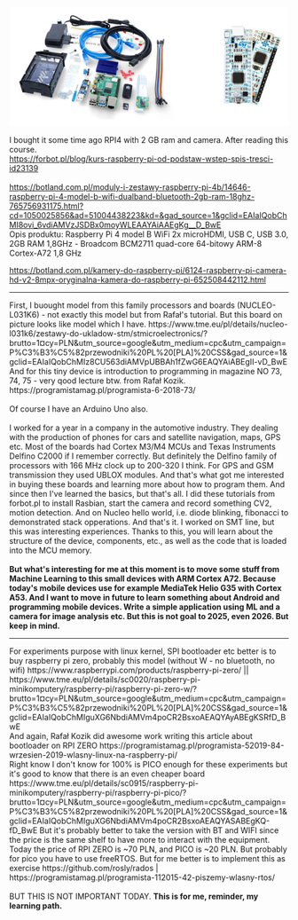 ![dump](https://raw.githubusercontent.com/KarolDuracz/scratchpad/refs/heads/main/Embedding_RPI4_/rpi%204%20and%20nucleo.png)

I bought it some time ago RPI4 with 2 GB ram and camera. After reading this course. <br />
https://forbot.pl/blog/kurs-raspberry-pi-od-podstaw-wstep-spis-tresci-id23139
 <br /> <br />
https://botland.com.pl/moduly-i-zestawy-raspberry-pi-4b/14646-raspberry-pi-4-model-b-wifi-dualband-bluetooth-2gb-ram-18ghz-765756931175.html?cd=1050025856&ad=51004438223&kd=&gad_source=1&gclid=EAIaIQobChMI8ovi_6vdiAMVzJSDBx0moyWLEAAYAiAAEgKg__D_BwE <br />
Opis produktu: Raspberry Pi 4 model B WiFi 2x microHDMI, USB C, USB 3.0, 2GB RAM 1,8GHz - Broadcom BCM2711 quad-core 64-bitowy ARM-8 Cortex-A72 1,8 GHz <br />

https://botland.com.pl/kamery-do-raspberry-pi/6124-raspberry-pi-camera-hd-v2-8mpx-oryginalna-kamera-do-raspberry-pi-652508442112.html <br />
<hr>
First, I buought model from this family processors and boards (NUCLEO-L031K6) - not exactly this model but from Rafał's tutorial. But this board on picture looks like model which I have.
https://www.tme.eu/pl/details/nucleo-l031k6/zestawy-do-ukladow-stm/stmicroelectronics/?brutto=1&currency=PLN&utm_source=google&utm_medium=cpc&utm_campaign=P%C3%B3%C5%82przewodniki%20PL%20[PLA]%20CSS&gad_source=1&gclid=EAIaIQobChMIz8CU563diAMVpUBBAh1fZwG6EAQYAiABEgII-vD_BwE <br />
And for this tiny device is introduction to programming in magazine NO 73, 74, 75 - very qood lecture btw. from Rafał Kozik.<br />
https://programistamag.pl/programista-6-2018-73/  <br />
<br />
Of course I have an Arduino Uno also.<br />
<br />
I worked for a year in a company in the automotive industry. They dealing with the production of phones for cars and satellite navigation, maps, GPS etc. Most of the boards had Cortex M3/M4 MCUs and Texas Instruments Delfino C2000 if I remember correctly. 
But definitely the Delfino family of processors with 166 MHz clock up to 200-320 I think. For GPS and GSM transmission they used UBLOX modules. And that's what got me interested in buying these boards and learning more about how to program them. And since then I've learned the basics, but that's all. I did these tutorials 
from forbot.pl to install Rasbian, start the camera and record something CV2, motion detection. And on Nucleo hello world, i.e. diode blinking, fibonacci to demonstrated stack opperations. And that's it. 
I worked on SMT line, but this was interesting experiences. Thanks to this, you will learn about the structure of the device, components, etc., as well as the code that is loaded into the MCU memory.
<br /><br />
<b>But what's interesting for me at this moment is to move some stuff from Machine Learning to this small devices with ARM Cortex A72. Because today's mobile devices use for example MediaTek Helio G35 with Cortex A53.
And I want to move in future to learn something about Android and programming mobile devices. Write a simple application using ML and a camera for image analysis etc. But this is not goal to 2025, even 2026. But keep in mind.</b>
<hr>
For experiments purpose with linux kernel, SPI bootloader etc better is to buy raspberry pi zero, probably this model (without W - no bluetooth, no wifi) https://www.raspberrypi.com/products/raspberry-pi-zero/ || https://www.tme.eu/pl/details/sc0020/raspberry-pi-minikomputery/raspberry-pi/raspberry-pi-zero-w/?brutto=1&currency=PLN&utm_source=google&utm_medium=cpc&utm_campaign=P%C3%B3%C5%82przewodniki%20PL%20[PLA]%20CSS&gad_source=1&gclid=EAIaIQobChMIguXG6NbdiAMVm4poCR2BsxoAEAQYAyABEgKSRfD_BwE <br />
And again, Rafał Kozik did awesome work writing this article about bootloader on RPI ZERO https://programistamag.pl/programista-52019-84-wrzesien-2019-wlasny-linux-na-raspberry-pi/ <br />
Right know I don't know for 100% is PICO enough for these experiments but it's good to know that there is an even cheaper board  https://www.tme.eu/pl/details/sc0915/raspberry-pi-minikomputery/raspberry-pi/raspberry-pi-pico/?brutto=1&currency=PLN&utm_source=google&utm_medium=cpc&utm_campaign=P%C3%B3%C5%82przewodniki%20PL%20[PLA]%20CSS&gad_source=1&gclid=EAIaIQobChMIguXG6NbdiAMVm4poCR2BsxoAEAQYASABEgKQ-fD_BwE
But it's probably better to take the version with BT and WIFI since the price is the same shelf to have more to interact with the equipment. Today the price of RPI ZERO is ~70 PLN, and PICO is ~20 PLN. But probably for pico you have to use freeRTOS. But for me better is to implement this as exercise https://github.com/rosly/rados | https://programistamag.pl/programista-112015-42-piszemy-wlasny-rtos/
<br /><br />
BUT THIS IS NOT IMPORTANT TODAY. <b>This is for me, reminder, my learning path.</b>
